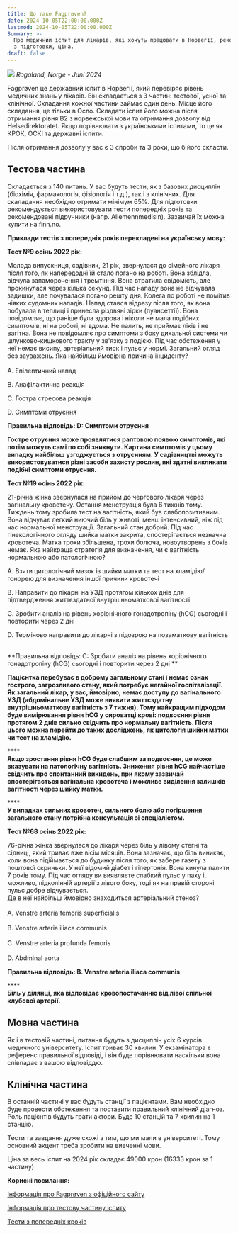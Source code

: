 ```yaml
---
title: Що таке Fagprøven?
date: 2024-10-05T22:00:00.000Z
lastmod: 2024-10-05T22:00:00.000Z
Summary: >-
  Про медичний іспит для лікарів, які хочуть працювати в Норвегії, рекомендації
  з підготовки, ціна.
draft: false
---
```


![](</img/fagproven/june 2024.webp>)
*Rogaland, Norge - Juni 2024*


Fagprøven це державний іспит в Норвегії, який перевіряє рівень медичних знань у лікарів. Він складається з 3 частин: тестової, усної та клінічної.  Складання кожної частини займає один день. Місце його складання, це тільки в Осло. Складати іспит його можна після отримання рівня В2 з норвежської мови та отримання дозволу від Helsedirektoratet. Якщо порівнювати з українськими іспитами, то це як КРОК, ОСКІ та державні іспити.

Після отримання дозволу у вас є 3 спроби та 3 роки, що б його скласти.

## Тестова частина

Складається з 140 питань. У вас будуть тести, як з базових дисциплін (біохімія, фармакологія, фізіологія і т.д.), так і з клінічних. Для скаладання необхідно отримати мінімум 65%. Для підготовки рекомендується використовувати тести попередніх років та рекомендовані підручники (напр. Allemennmedisin). Зазвичай їх можна купити на finn.no.

**Приклади тестів з попередніх років перекладені на українську мову:**

**Тест №9 осінь 2022 рік:**

Молода випускниця, садівник, 21 рік, звернулася до сімейного лікаря після того, як напередодні їй стало погано на роботі. Вона зблідла, відчула запаморочення і тремтіння. Вона втратила свідомість, але прокинулася через кілька секунд. Під час нападу вона не відчувала задишки, але почувалася погано решту дня. Колега по роботі не помітив ніяких судомних нападів. Напад стався відразу після того, як вона побувала в теплиці і принесла різдвяні зірки (пуансеттії). Вона повідомляє, що раніше була здорова і ніколи не мала подібних симптомів, ні на роботі, ні вдома. Не палить, не приймає ліків і не вагітна. Вона не повідомляє про симптоми з боку дихальної системи чи шлунково-кишкового тракту у зв'язку з подією. Під час обстеження у неї немає висипу, артеріальний тиск і пульс у нормі. Загальний огляд без зауважень. Яка найбільш ймовірна причина інциденту?\
\
A. Епілептичний напад

B. Анафілактична реакція

C. Гостра стресова реакція

D. Симптоми отруєння

**Правильна відповідь: D: Симптоми отруєння**

**Гостре отруєння може проявлятися раптовою появою симптомів, які потім можуть самі по собі зникнути. Картина симптомів у цьому випадку найбільш узгоджується з отруєнням. У садівництві можуть використовуватися різні засоби захисту рослин, які здатні викликати подібні симптоми отруєння.**

**Тест №19 осінь 2022 рік:**

21-річна жінка звернулася на прийом до чергового лікаря через вагінальну кровотечу. Остання менструація була 6 тижнів тому. Тиждень тому зробила тест на вагітність, який був слабопозитивним. Вона відчуває легкий ниючий біль у животі, менш інтенсивний, ніж під час нормальної менструації. Загальний стан добрий. Під час гінекологічного огляду шийка матки закрита, спостерігається незначна кровотеча. Матка трохи збільшена, трохи болюча, новоутворень з боків немає.
Яка найкраща стратегія для визначення, чи є вагітність нормальною або патологічною?

A. Взяти цитологічний мазок із шийки матки та тест на хламідію/гонорею для визначення іншої причини кровотечі

B. Направити до лікарні на УЗД протягом кількох днів для підтвердження життєздатної внутрішньоматкової вагітності

C. Зробити аналіз на рівень хоріонічного гонадотропіну (hCG) сьогодні і повторити через 2 дні

D. Терміново направити до лікарні з підозрою на позаматкову вагітність

\
**Правильна відповідь: C: Зробити аналіз на рівень хоріонічного гонадотропіну (hCG) сьогодні і повторити через 2 дні
**

**Пацієнтка перебуває в доброму загальному стані і немає ознак гострого, загрозливого стану, який потребує негайної госпіталізації. Як загальний лікар, у вас, ймовірно, немає доступу до вагінального УЗД (абдомінальне УЗД може виявити життєздатну внутрішньоматкову вагітність з 7 тижня). Тому найкращим підходом буде вимірювання рівня hCG у сироватці крові: подвоєння рівня протягом 2 днів сильно свідчить про нормальну вагітність. Після цього можна перейти до таких досліджень, як цитологія шийки матки чи тест на хламідію.**

****\
**Якщо зростання рівня hCG буде слабшим за подвоєння, це може вказувати на патологічну вагітність. Зниження рівня hCG найчастіше свідчить про спонтанний викидень, при якому зазвичай спостерігається вагінальна кровотеча і можливе виділення залишків вагітності через шийку матки.**

****\
**У випадках сильних кровотеч, сильного болю або погіршення загального стану потрібна консультація зі спеціалістом.**

**Тест №68 осінь 2022 рік:**

76-річна жінка звернулася до лікаря через біль у лівому стегні та сідниці, який триває вже вісім місяців. Вона зазначає, що біль виникає, коли вона підіймається до будинку після того, як забере газету з поштової скриньки. У неї відомий діабет і гіпертонія. Вона кинула палити 7 років тому. Під час огляду ви виявляєте слабкий пульс у паху і, можливо, підколінній артерії з лівого боку, тоді як на правій стороні пульс добре відчувається.\
Де в неї найбільш ймовірно знаходиться артеріальний стеноз?\
\
A. Venstre arteria femoris superficialis \
\
B. Venstre arteria iliaca communis \
\
C. Venstre arteria profunda femoris \
\
D. Abdminal aorta

**Правильна відповідь: B. Venstre arteria iliaca communis**

****\
**Біль у ділянці, яка відповідає кровопостачанню від лівої спільної клубової артерії.**

## Мовна частина

Як і в тестовій частині, питання будуть з дисциплін усіх 6 курсів медичного університету. Іспит триває 30 хвилин. У екзамінатора є референс правильної відповіді, і він буде порівнювати наскільки вона співпадає з вашою відповіддю.

## Клінічна частина

В останній частині у вас будуть станції з пацієнтами. Вам необхідно буде провести обстеження та поставити правильний клінічний діагноз.  Роль пацієнтів будуть грати актори. Буде 10 станцій та 7 хвилин на 1 станцію.

Тести та завдання дуже схожі з тим, що ми мали в університеті. Тому основний акцент треба зробити на вивченні мови.

Ціна за весь іспит на 2024 рік складає 49000 крон (16333 крон за 1 частину)

**Корисні посилання:**

[Інформація про Fagprøven з офіційного сайту](https://www.med.uio.no/studier/fagproven/)

[Інформація про тестову частину іспиту](https://www.med.uio.no/studier/fagproven/digital-skriftlig-eksamen-for-fagproven/)

[Тести з попередніх кроків](https://www.uio.no/studier/program/medisin/tidligere-eksamensoppgaver/fagproven/)
